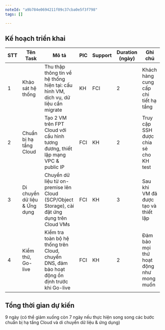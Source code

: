 ```yaml
---
noteId: "a9b784e0694211f09c37cba0e5f3f798"
tags: []

---
```


## Kế hoạch triển khai
| **STT** | **Tên Task**                     | **Mô tả**                                                                       | **PIC** | **Support** | **Duration (ngày)** | **Ghi chú**                           |
| ------- | -------------------------------- | ------------------------------------------------------------------------------- | ------- | ----------- | ------------------- | ------------------------------------- |
| 1       | Khảo sát hệ thống                | Thu thập thông tin về hệ thống hiện tại: cấu hình VM, dịch vụ, dữ liệu cần migrate  | KH      | FCI         | 2                   | Khách hàng cung cấp chi tiết hạ tầng  |
| 2       | Chuẩn bị hạ tầng Cloud           | Tạo 2 VM trên FPT Cloud với cấu hình tương đương, thiết lập mạng VPC & public IP    | FCI     | KH          | 2                   | Truy cập SSH được chia sẻ cho KH test |
| 3       | Di chuyển dữ liệu & Ứng dụng     | Chuyển dữ liệu từ on-premise lên Cloud (SCP/Object Storage), cài đặt ứng dụng trên Cloud VMs | FCI     | KH          | 3                   | Sau khi VM đã được tạo và thiết lập     |
| 4       | Kiểm thử, Go-live                | Kiểm tra toàn bộ hệ thống trên Cloud, chuyển DNS, đảm bảo hoạt động ổn định trước khi Go-live | FCI     | KH          | 2                   | Đảm bảo mọi thứ hoạt động như mong muốn   |

## Tổng thời gian dự kiến
9 ngày (có thể giảm xuống còn 7 ngày nếu thực hiện song song các bước chuẩn bị hạ tầng Cloud và di chuyển dữ liệu & ứng dụng)